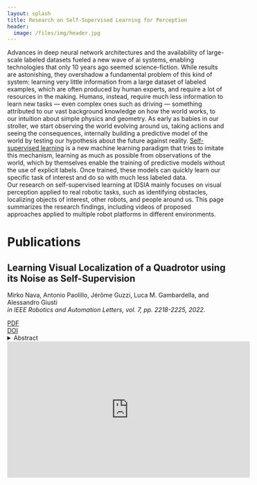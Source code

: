 ```yaml
---
layout: splash
title: Research on Self-Supervised Learning for Perception
header:
  image: /files/img/header.jpg
---
```


<html>
<head>
  <meta charset="utf-8">
  <meta http-equiv="X-UA-Compatible" content="IE=edge">
  <meta name="viewport" content="width=device-width initial-scale=1" >

  <script type="text/javascript" src="https://npmcdn.com/flickity@2/dist/flickity.pkgd.js"></script>
  <script type="text/javascript" async src="https://cdnjs.cloudflare.com/ajax/libs/mathjax/2.7.1/MathJax.js?config=TeX-AMS-MML_HTMLorMML"></script>
  <script>
    function show_bibtex(e){
      document.querySelector('pre.bibtex[data-ref="' + e.dataset.ref + '"]').classList.toggle("show");
    }
  </script>

  <style type="text/css">
    .bibtex:not(.show) {
      display:none;
    }
    .bibtex.show {
      display:block;
    }
  </style>
  <link rel="stylesheet" href="//maxcdn.bootstrapcdn.com/font-awesome/4.3.0/css/font-awesome.min.css">
  <link rel="stylesheet" href="//cdn.rawgit.com/jpswalsh/academicons/master/css/academicons.min.css">
  <link rel="stylesheet" href="{{'/css/flickity.css'| relative_url }}">
  <link rel="stylesheet" href="{{'/css/csl-blocks.css'| relative_url }}">
  <!-- <link rel="stylesheet" href="{{'/css/bootstrap.min.css'| relative_url }}"> -->
  <!-- <link rel="stylesheet" href="{{'/css/main.css'| relative_url }}"> -->
</head>
<body>

<p>
Advances in deep neural network architectures and the availability of large-scale labeled datasets fueled a new wave of ai systems, enabling technologies that only 10 years ago seemed science-fiction. While results are astonishing, they overshadow a fundamental problem of this kind of system: learning very little information from a large dataset of labeled examples, which are often produced by human experts, and require a lot of resources in the making. Humans, instead, require much less information to learn new tasks &mdash; even complex ones such as driving &mdash; something attributed to our vast background knowledge on how the world works, to our intuition about simple physics and geometry. As early as babies in our stroller, we start observing the world evolving around us, taking actions and seeing the consequences, internally building a predictive model of the world by testing our hypothesis about the future against reality. <a href="https://ai.facebook.com/blog/self-supervised-learning-the-dark-matter-of-intelligence/">Self-supervised learning</a> is a new machine learning paradigm that tries to imitate this mechanism, learning as much as possible from observations of the world, which by themselves enable the training of predictive models without the use of explicit labels. Once trained, these models can quickly learn our specific task of interest and do so with much less labeled data.<br/>
Our research on self-supervised learning at IDSIA mainly focuses on visual perception applied to real robotic tasks, such as identifying obstacles, localizing objects of interest, other robots, and people around us. This page summarizes the research findings, including videos of proposed approaches applied to multiple robot platforms in different environments.
</p>

<h1>Publications</h1><a id="publications"></a>

<h2>Learning Visual Localization of a Quadrotor using its Noise as Self-Supervision</h2>
<p>
Mirko Nava, Antonio Paolillo, Jérôme Guzzi, Luca M. Gambardella, and Alessandro Giusti<br/>
<i>in IEEE Robotics and Automation Letters, vol. 7, pp. 2218-2225, 2022.</i>
</p>

<div>
<a href="https://ieeexplore.ieee.org/stamp/stamp.jsp?tp=&arnumber=9686072"><div class="tag pdf">PDF</div></a>
<a><div class="tag bibtex" onclick="show_bibtex(this)" data-ref="nava2022learning">BIBTEX</div></a>
<a href="https://doi.org/10.1109/LRA.2022.3143565"><div class="tag doi">DOI</div></a>

<pre class="bibtex" data-ref="nava2022learning">@article{nava2022learning,
  author={M. {Nava} and A. {Paolillo} and J. {Guzzi} and L. M. {Gambardella} and A. {Giusti}},
  journal={IEEE Robotics and Automation Letters}, 
  title={Learning Visual Localization of a Quadrotor Using its Noise as Self-Supervision}, 
  year={2022},
  volume={7},
  number={2},
  pages={2218-2225},
  doi={10.1109/LRA.2022.3143565}
}</pre>

<details>
  <summary>Abstract</summary>
  <p>
  We introduce an approach to train neural network models for visual object localization using a small training set, labeled with ground truth object positions, and a large unlabeled one. We assume that the object to be localized emits sound, which is perceived by a microphone rigidly affixed to the camera. This information is used as the target of a cross-modal pretext task: predicting sound features from camera frames. By solving the pretext task, the model draws self-supervision from visual and auditory data. The approach is well suited to robot learning: we instantiate it to localize a small quadrotor from 128x80 pixel images acquired by a ground robot. Experiments on a separate testing set show that introducing the auxiliary pretext task yields large performance improvements: the Mean Absolute Error (MAE) of the estimated image coordinates of the target is reduced from 7 to 4 pixels; the MAE of the estimated distance is reduced from 28 cm to 14 cm. A model that has access to labels for the entire training set yields a MAE of 2 pixels and 11 cm, respectively.
  </p>
</details>

<div class="video-wrapper">
<iframe width="560" height="315" src="https://www.youtube.com/embed/x7Xt7Xr7pWk" frameborder="0" allow="autoplay; encrypted-media" allowfullscreen />
</div>

</div>

</body>
</html>
